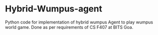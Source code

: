 # Hybrid-Wumpus-agent
Python code for implementation of hybrid wumpus Agent to play wumpus world game.
Done as per requirements of CS F407 at BITS Goa.
